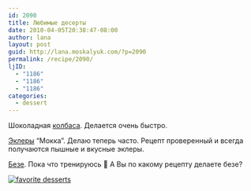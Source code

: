 ```yaml
---
id: 2090
title: Любимые десерты
date: 2010-04-05T20:38:47-08:00
author: lana
layout: post
guid: http://lana.moskalyuk.com/?p=2090
permalink: /recipe/2090/
ljID:
  - "1186"
  - "1186"
  - "1186"
categories:
  - dessert
---
```

Шоколадная [колбаса](http://lanamoskalyuk.livejournal.com/263256.html). Делается очень быстро.

[Эклеры](http://lanamoskalyuk.livejournal.com/302533.html) “Мокка”. Делаю теперь часто. Рецепт проверенный и всегда получаются пышные и вкусные эклеры.

[Безе](http://lanamoskalyuk.livejournal.com/303485.html). Пока что тренируюсь 🙂 А Вы по какому рецепту делаете безе?

<a class="flickr-image alignnone" title="favorite desserts" href="http://www.flickr.com/photos/67405678@N00/4495344443/" target="_blank"><img src="http://farm5.static.flickr.com/4032/4495344443_44b1c01806.jpg" alt="favorite desserts" /></a>